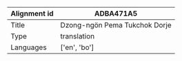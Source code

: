 |Alignment id | ADBA471A5
| --- | --- 
|Title | Dzong-ngön Pema Tukchok Dorje 
|Type | translation
|Languages | ['en', 'bo']
